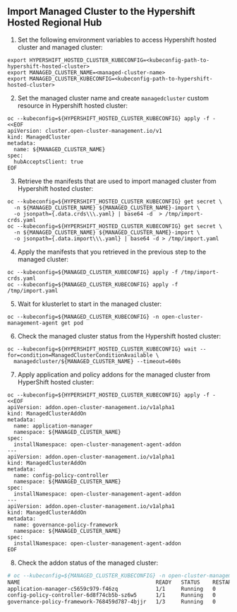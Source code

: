 ## Import Managed Cluster to the Hypershift Hosted Regional Hub

1. Set the following environment variables to access Hypershift hosted cluster and managed cluster:

```
export HYPERSHIFT_HOSTED_CLUSTER_KUBECONFIG=<kubeconfig-path-to-hypershift-hosted-cluster>
export MANAGED_CLUSTER_NAME=<managed-cluster-name>
export MANAGED_CLUSTER_KUBECONFIG=<kubeconfig-path-to-hypershift-hosted-cluster>
```

2. Set the managed cluster name and create `managedcluster` custom resource in Hypershift hosted cluster:

```
oc --kubeconfig=${HYPERSHIFT_HOSTED_CLUSTER_KUBECONFIG} apply -f - <<EOF
apiVersion: cluster.open-cluster-management.io/v1
kind: ManagedCluster
metadata:
  name: ${MANAGED_CLUSTER_NAME}
spec:
  hubAcceptsClient: true
EOF
```

3. Retrieve the manifests that are used to import managed cluster from Hypershift hosted cluster:

```
oc --kubeconfig=${HYPERSHIFT_HOSTED_CLUSTER_KUBECONFIG} get secret \
  -n ${MANAGED_CLUSTER_NAME} ${MANAGED_CLUSTER_NAME}-import \
  -o jsonpath={.data.crds\\\.yaml} | base64 -d  > /tmp/import-crds.yaml
oc --kubeconfig=${HYPERSHIFT_HOSTED_CLUSTER_KUBECONFIG} get secret \
  -n ${MANAGED_CLUSTER_NAME} ${MANAGED_CLUSTER_NAME}-import \
  -o jsonpath={.data.import\\\.yaml} | base64 -d > /tmp/import.yaml
```

4. Apply the manifests that you retrieved in the previous step to the managed cluster:

```
oc --kubeconfig=${MANAGED_CLUSTER_KUBECONFIG} apply -f /tmp/import-crds.yaml
oc --kubeconfig=${MANAGED_CLUSTER_KUBECONFIG} apply -f /tmp/import.yaml
```

5. Wait for klusterlet to start in the managed cluster:

```
oc --kubeconfig=${MANAGED_CLUSTER_KUBECONFIG} -n open-cluster-management-agent get pod
```

6. Check the managed cluster status from the Hypershift hosted cluster:

```
oc --kubeconfig=${HYPERSHIFT_HOSTED_CLUSTER_KUBECONFIG} wait --for=condition=ManagedClusterConditionAvailable \
  managedcluster/${MANAGED_CLUSTER_NAME} --timeout=600s
```

7. Apply application and policy addons for the managed cluster from HyperShift hosted cluster:

```
oc --kubeconfig=${HYPERSHIFT_HOSTED_CLUSTER_KUBECONFIG} apply -f - <<EOF
apiVersion: addon.open-cluster-management.io/v1alpha1
kind: ManagedClusterAddOn
metadata:
  name: application-manager
  namespace: ${MANAGED_CLUSTER_NAME}
spec:
  installNamespace: open-cluster-management-agent-addon
---
apiVersion: addon.open-cluster-management.io/v1alpha1
kind: ManagedClusterAddOn
metadata:
  name: config-policy-controller
  namespace: ${MANAGED_CLUSTER_NAME}
spec:
  installNamespace: open-cluster-management-agent-addon
---
apiVersion: addon.open-cluster-management.io/v1alpha1
kind: ManagedClusterAddOn
metadata:
  name: governance-policy-framework
  namespace: ${MANAGED_CLUSTER_NAME}
spec:
  installNamespace: open-cluster-management-agent-addon
EOF
```

8. Check the addon status of the managed cluster:

```bash
# oc --kubeconfig=${MANAGED_CLUSTER_KUBECONFIG} -n open-cluster-management-agent-addon get pod
NAME                                           READY   STATUS    RESTARTS   AGE
application-manager-c5659c979-f46zq            1/1     Running   0          95s
config-policy-controller-6d8f74cb5b-sz6w5      1/1     Running   0          27s
governance-policy-framework-768459d787-4bjjr   1/3     Running   0          16s
```
